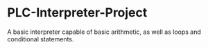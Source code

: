 # PLC-Interpreter-Project
A basic interpreter capable of basic arithmetic, as well as loops and conditional statements.
